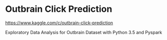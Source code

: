 # Outbrain Click Prediction
https://www.kaggle.com/c/outbrain-click-prediction

Exploratory Data Analysis for Outbrain Dataset with Python 3.5 and Pyspark
